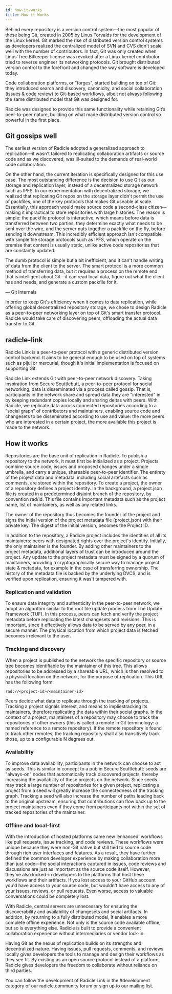 ```yaml
---
id: how-it-works
title: How it Works
---
```


Behind every repository is a version control system—the most popular of these being Git, created in 2005 by Linus Torvalds for the development of the Linux kernel. Git marked the rise of distributed version control systems as developers realized the centralized model of SVN and CVS didn't scale well with the number of contributors. In fact, Git was only created when Linus’ free Bitkeeper license was revoked after a Linux kernel contributor tried to reverse engineer its networking protocols. Git brought distributed version control to the forefront and changed the way software is developed today.

Code collaboration platforms, or "forges", started building on top of Git: they introduced search and discovery, canonicity, and social collaboration (issues & code review) to Git-based workflows, albeit not always following the same distributed model that Git was designed for.

Radicle was designed to provide this same functionality while retaining Git’s peer-to-peer nature, building on what made distributed version control so powerful in the first place.

## Git gossips well

The earliest version of Radicle adopted a generalized approach to replication—it wasn’t tailored to replicating collaboration artifacts or source code and as we discovered, was ill-suited to the demands of real-world code collaboration.

On the other hand, the current iteration is specifically designed for this use case. The most outstanding difference is the decision to use Git as our storage and replication layer, instead of a decentralized storage network such as IPFS. In our experimentation with decentralized storage, we realized that replicating Git repos on the storage layer didn't permit the use of packfiles, one of the key protocols that makes Git useable at scale. Essentially, this approach would make source code a second-class citizen— making it impractical to store repositories with large histories. The reason is simple: the packfile protocol is interactive, which means before data is transferred between two parties, they determine exactly what needs to be sent over the wire, and the server puts together a packfile on the fly, before sending it downstream. This incredibly efficient approach isn't compatible with simple file storage protocols such as IPFS, which operate on the premise that content is usually static, unlike active code repositories that are constantly updated.

   The dumb protocol is simple but a bit inefficient, and it can't handle writing of data from the client to the server. The smart protocol is a more common method of transferring data, but it requires a process on the remote end that is intelligent about Git—it can read local data, figure out what the client has and needs, and generate a custom packfile for it.

   — Git Internals

In order to keep Git's efficiency when it comes to data replication, while offering global decentralized repository storage, we chose to design Radicle as a peer-to-peer networking layer on top of Git's smart transfer protocol. Radicle would take care of discovering peers, offloading the actual data transfer to Git.

## radicle-link

Radicle Link is a peer-to-peer protocol with a generic distributed version control backend. It aims to be general enough to be used on top of systems such as pijul or mercurial, though it's initial implementation is focused on supporting Git.

Radicle Link extends Git with peer-to-peer network discovery. Taking inspiration from Secure Scuttlebutt, a peer-to-peer protocol for social networking, data is disseminated via a process called gossip. That is, participants in the network share and spread data they are "interested" in by keeping redundant copies locally and sharing deltas with peers. With Radicle, we replicate data across connected repositories according to a “social graph” of contributors and maintainers, enabling source code and changesets to be disseminated according to use and value: the more peers who are interested in a certain project, the more available this project is made to the network.

## How it works

Repositories are the base unit of replication in Radicle. To publish a repository to the network, it must first be initialized as a project. Projects combine source code, issues and proposed changes under a single umbrella, and carry a unique, shareable peer-to-peer identifier. The entirety of the project data and metadata, including social artefacts such as comments, are stored within the repository. To create a project, the owner of a repository defines a project identity. In the background, a project.json file is created in a predetermined disjoint branch of the repository, by convention rad/id. This file contains important metadata such as the project name, list of maintainers, as well as any related links.

The owner of the repository thus becomes the founder of the project and signs the initial version of the project metadata file (project.json) with their private key. The digest of the initial version, becomes the Project ID.

In addition to the repository, a Radicle project includes the identities of all its maintainers: peers with designated rights over the project's identity. Initially, the only maintainer is the founder. By adding other maintainers to the project metadata, additional layers of trust can be introduced around the project. Any update to the project metadata must be signed by a quorum of maintainers, providing a cryptographically secure way to manage project state & metadata, for example in the case of transferring ownership. The history of the metadata file is backed by the underlying DVCS, and is verified upon replication, ensuring it was't tampered with.

### Replication and validation

To ensure data integrity and authenticity in the peer-to-peer network, we adopt an algorithm similar to the root file update process from The Update Framework (TUF). In this process, peers can fetch and verify the project metadata before replicating the latest changesets and revisions. This is important, since it effectively allows data to be served by any peer, in a secure manner. The physical location from which project data is fetched becomes irrelevant to the user.

### Tracking and discovery

When a project is published to the network the specific repository or source tree becomes identifiable by the maintainer of this tree. This allows repositories to be addressed by a shareable URL, which is then resolved to a physical location on the network, for the purpose of replication. This URL has the following form:

`rad://<project-id>/<maintainer-id>`

Peers decide what data to replicate through the tracking of projects. Tracking a project signals interest, and means to impliestracking its maintainers, therefore replicating the data within their social graphs. In the context of a project, maintainers of a repository may choose to track the repositories of other owners (this is called a remote in Git terminology: a named reference to a remote repository). If the remote repository is found to track other remotes, the tracking repository shall also transitively track those, up to a configurable N degrees out.

### Availability

To improve data availability, participants in the network can choose to act as seeds. This is similar in concept to a pub in Secure Scuttlebutt: seeds are "always-on" nodes that automatically track discovered projects, thereby increasing the availability of these projects on the network. Since seeds may track a large number of repositories for a given project, replicating a project from a seed will greatly increase the connectedness of the tracking graph. Tracking a seed will also increase the number of paths leading back to the original upstream, ensuring that contributions can flow back up to the project maintainers even if they come from participants not within the set of tracked repositories of the maintainer.

### Offline and local-first

With the introduction of hosted platforms came new ‘enhanced’ workflows like pull requests, issue tracking, and code reviews. These workflows were unique because they were non-Git native but still tied to source code through rich user interfaces and features. As a result, they have further defined the common developer experience by making collaboration more than just code—the social interactions captured in issues, code reviews and discussions are just as important as the source code itself. However, they've also locked-in developers to the platforms that host these workflows and their artifacts. If you lost access to your GitHub account you'd have access to your source code, but wouldn't have access to any of your issues, reviews, or pull requests. Even worse, access to valuable conversations could be completely lost.

With Radicle, central servers are unnecessary for ensuring the discoverability and availability of changesets and social artifacts. In addition, by returning to a fully distributed model, it enables a more complete offline experience. Not only is the source code available offline, but so is everything else. Radicle is built to provide a convenient collaboration experience without intermediaries or vendor lock-in.

Having Git as the nexus of replication builds on its strengths and decentralized nature. Having issues, pull requests, comments, and reviews locally gives developers the tools to manage and design their workflows as they see fit. By existing as an open source protocol instead of a platform, Radicle gives developers the freedom to collaborate without reliance on third parties.

You can follow the development of Radicle Link in the #development category of our radicle.community forum or sign up to our mailing list.

